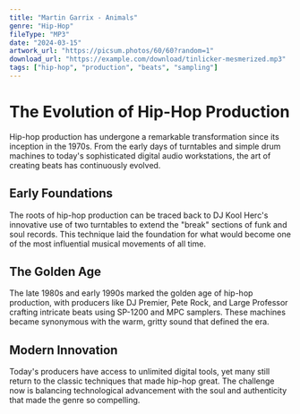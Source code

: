 ```yaml
---
title: "Martin Garrix - Animals"
genre: "Hip-Hop"
fileType: "MP3"
date: "2024-03-15"
artwork_url: "https://picsum.photos/60/60?random=1"
download_url: "https://example.com/download/tinlicker-mesmerized.mp3"
tags: ["hip-hop", "production", "beats", "sampling"]
---
```


# The Evolution of Hip-Hop Production

Hip-hop production has undergone a remarkable transformation since its inception in the 1970s. From the early days of turntables and simple drum machines to today's sophisticated digital audio workstations, the art of creating beats has continuously evolved.

## Early Foundations

The roots of hip-hop production can be traced back to DJ Kool Herc's innovative use of two turntables to extend the "break" sections of funk and soul records. This technique laid the foundation for what would become one of the most influential musical movements of all time.

## The Golden Age

The late 1980s and early 1990s marked the golden age of hip-hop production, with producers like DJ Premier, Pete Rock, and Large Professor crafting intricate beats using SP-1200 and MPC samplers. These machines became synonymous with the warm, gritty sound that defined the era.

## Modern Innovation

Today's producers have access to unlimited digital tools, yet many still return to the classic techniques that made hip-hop great. The challenge now is balancing technological advancement with the soul and authenticity that made the genre so compelling.